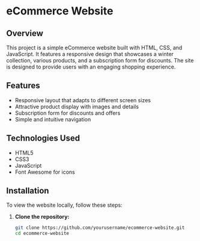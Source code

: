 # eCommerce Website

## Overview
This project is a simple eCommerce website built with HTML, CSS, and JavaScript. It features a responsive design that showcases a winter collection, various products, and a subscription form for discounts. The site is designed to provide users with an engaging shopping experience.

## Features
- Responsive layout that adapts to different screen sizes
- Attractive product display with images and details
- Subscription form for discounts and offers
- Simple and intuitive navigation

## Technologies Used
- HTML5
- CSS3
- JavaScript
- Font Awesome for icons

## Installation
To view the website locally, follow these steps:

1. **Clone the repository:**
   ```bash
   git clone https://github.com/yourusername/ecommerce-website.git
   cd ecommerce-website
